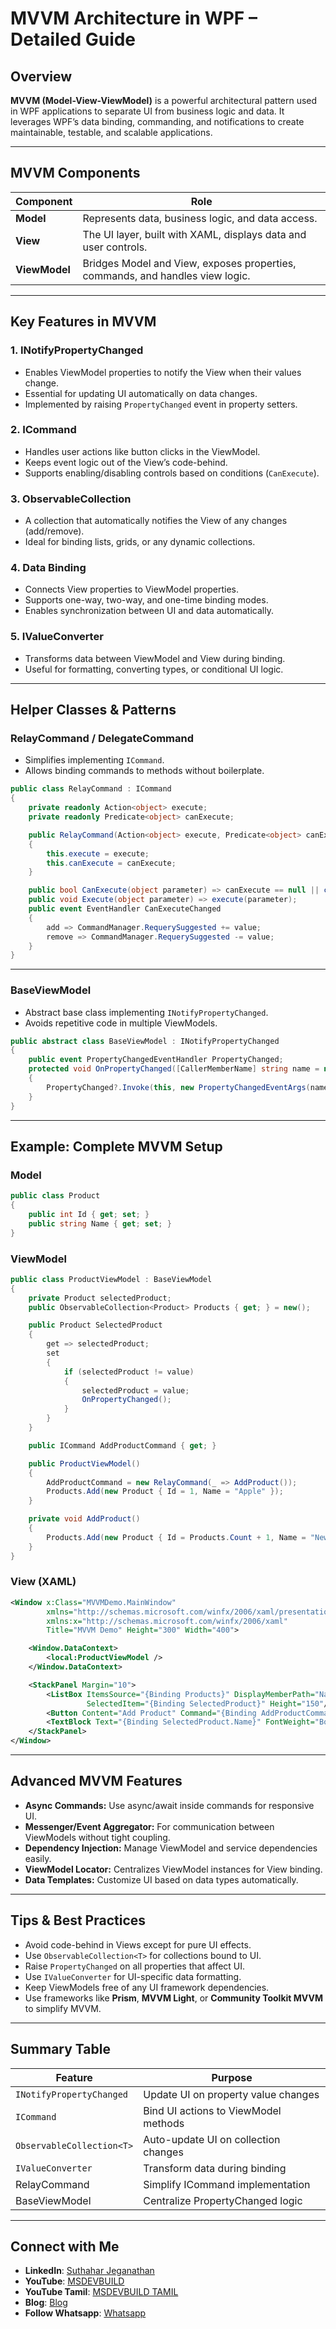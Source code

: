 

# MVVM Architecture in WPF – Detailed Guide

## Overview

**MVVM (Model-View-ViewModel)** is a powerful architectural pattern used in WPF applications to separate UI from business logic and data. It leverages WPF’s data binding, commanding, and notifications to create maintainable, testable, and scalable applications.

---

## MVVM Components

| Component     | Role                                                                          |
| ------------- | ----------------------------------------------------------------------------- |
| **Model**     | Represents data, business logic, and data access.                             |
| **View**      | The UI layer, built with XAML, displays data and user controls.               |
| **ViewModel** | Bridges Model and View, exposes properties, commands, and handles view logic. |

---

## Key Features in MVVM

### 1. **INotifyPropertyChanged**

* Enables ViewModel properties to notify the View when their values change.
* Essential for updating UI automatically on data changes.
* Implemented by raising `PropertyChanged` event in property setters.

### 2. **ICommand**

* Handles user actions like button clicks in the ViewModel.
* Keeps event logic out of the View’s code-behind.
* Supports enabling/disabling controls based on conditions (`CanExecute`).

### 3. **ObservableCollection<T>**

* A collection that automatically notifies the View of any changes (add/remove).
* Ideal for binding lists, grids, or any dynamic collections.

### 4. **Data Binding**

* Connects View properties to ViewModel properties.
* Supports one-way, two-way, and one-time binding modes.
* Enables synchronization between UI and data automatically.

### 5. **IValueConverter**

* Transforms data between ViewModel and View during binding.
* Useful for formatting, converting types, or conditional UI logic.

---

## Helper Classes & Patterns

### RelayCommand / DelegateCommand

* Simplifies implementing `ICommand`.
* Allows binding commands to methods without boilerplate.

```csharp
public class RelayCommand : ICommand
{
    private readonly Action<object> execute;
    private readonly Predicate<object> canExecute;

    public RelayCommand(Action<object> execute, Predicate<object> canExecute = null)
    {
        this.execute = execute;
        this.canExecute = canExecute;
    }

    public bool CanExecute(object parameter) => canExecute == null || canExecute(parameter);
    public void Execute(object parameter) => execute(parameter);
    public event EventHandler CanExecuteChanged
    {
        add => CommandManager.RequerySuggested += value;
        remove => CommandManager.RequerySuggested -= value;
    }
}
```

---

### BaseViewModel

* Abstract base class implementing `INotifyPropertyChanged`.
* Avoids repetitive code in multiple ViewModels.

```csharp
public abstract class BaseViewModel : INotifyPropertyChanged
{
    public event PropertyChangedEventHandler PropertyChanged;
    protected void OnPropertyChanged([CallerMemberName] string name = null)
    {
        PropertyChanged?.Invoke(this, new PropertyChangedEventArgs(name));
    }
}
```

---

## Example: Complete MVVM Setup

### Model

```csharp
public class Product
{
    public int Id { get; set; }
    public string Name { get; set; }
}
```

### ViewModel

```csharp
public class ProductViewModel : BaseViewModel
{
    private Product selectedProduct;
    public ObservableCollection<Product> Products { get; } = new();

    public Product SelectedProduct
    {
        get => selectedProduct;
        set
        {
            if (selectedProduct != value)
            {
                selectedProduct = value;
                OnPropertyChanged();
            }
        }
    }

    public ICommand AddProductCommand { get; }

    public ProductViewModel()
    {
        AddProductCommand = new RelayCommand(_ => AddProduct());
        Products.Add(new Product { Id = 1, Name = "Apple" });
    }

    private void AddProduct()
    {
        Products.Add(new Product { Id = Products.Count + 1, Name = "New Product" });
    }
}
```

### View (XAML)

```xml
<Window x:Class="MVVMDemo.MainWindow"
        xmlns="http://schemas.microsoft.com/winfx/2006/xaml/presentation"
        xmlns:x="http://schemas.microsoft.com/winfx/2006/xaml"
        Title="MVVM Demo" Height="300" Width="400">

    <Window.DataContext>
        <local:ProductViewModel />
    </Window.DataContext>

    <StackPanel Margin="10">
        <ListBox ItemsSource="{Binding Products}" DisplayMemberPath="Name"
                 SelectedItem="{Binding SelectedProduct}" Height="150"/>
        <Button Content="Add Product" Command="{Binding AddProductCommand}" Margin="0,10,0,0"/>
        <TextBlock Text="{Binding SelectedProduct.Name}" FontWeight="Bold" Margin="0,10,0,0"/>
    </StackPanel>
</Window>
```

---

## Advanced MVVM Features

* **Async Commands:** Use async/await inside commands for responsive UI.
* **Messenger/Event Aggregator:** For communication between ViewModels without tight coupling.
* **Dependency Injection:** Manage ViewModel and service dependencies easily.
* **ViewModel Locator:** Centralizes ViewModel instances for View binding.
* **Data Templates:** Customize UI based on data types automatically.

---

## Tips & Best Practices

* Avoid code-behind in Views except for pure UI effects.
* Use `ObservableCollection<T>` for collections bound to UI.
* Raise `PropertyChanged` on all properties that affect UI.
* Use `IValueConverter` for UI-specific data formatting.
* Keep ViewModels free of any UI framework dependencies.
* Use frameworks like **Prism**, **MVVM Light**, or **Community Toolkit MVVM** to simplify MVVM.

---

## Summary Table

| Feature                   | Purpose                              |
| ------------------------- | ------------------------------------ |
| `INotifyPropertyChanged`  | Update UI on property value changes  |
| `ICommand`                | Bind UI actions to ViewModel methods |
| `ObservableCollection<T>` | Auto-update UI on collection changes |
| `IValueConverter`         | Transform data during binding        |
| RelayCommand              | Simplify ICommand implementation     |
| BaseViewModel             | Centralize PropertyChanged logic     |

---
 ## Connect with Me
- **LinkedIn**: [Suthahar Jeganathan](https://www.linkedin.com/in/jssuthahar/)
- **YouTube**: [MSDEVBUILD](https://www.youtube.com/@MSDEVBUILD)
- **YouTube Tamil**: [MSDEVBUILD TAMIL](https://www.youtube.com/@MSDEVBUILDTamil)
- **Blog**: [Blog](https://www.msdevbuild.com/)
- **Follow Whatsapp**: [Whatsapp](https://www.whatsapp.com/channel/0029Va5j2rHEFeXcTlUhQB0J)

